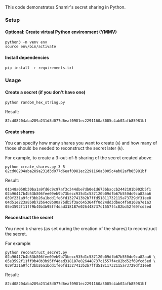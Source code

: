 This code demonstrates Shamir's secret sharing in Python.

### Setup

#### Optional: Create virtual Python environment (YMMV)
```
python3 -m venv env
source env/bin/activate
```

#### Install dependencies
```
pip install -r requirements.txt
```

### Usage

#### Create a secret (if you don't have one)
```
python random_hex_string.py
```
Result:
```
82cd08204aba289a231d3d077d6eaf0981ec2291160a3005c4ab02afb85981bf
```

#### Create shares
You can specify how many shares you want to create (`n`) and how many of those should be needed to
reconstruct the secret later (`k`).

For example, to create a 3-out-of-5 sharing of the secret created above:
```
python create_shares.py 3 5 82cd08204aba289a231d3d077d6eaf0981ec2291160a3005c4ab02afb85981bf
```
Result:
```
01b48a050b30ba1a9fd6c9c97af3c344dbe7db0e1d673bbaccb2442101b902b5f1
02a96417b4b53b806fee09eb9b73becc935d1c537120b09dfb67b550dc9ca82aa6
039f231a9fcf3bb26a1bdd1fe6fd1327413b2b7ffd51811732115a73729df31ee8
04d51e223a859b72b64c8b00a75db5f3ac645364ff0d24dd3dbec4f68168a7e1a3
05e3592f11ff9b40b3b95ff4dad318187e026448737c1557f4c82bd52f69fcd5ed
```

#### Reconstruct the secret
You need `k` shares (as set during the creation of the shares) to reconstruct the secret.

For example:
```
python reconstruct_secret.py 02a96417b4b53b806fee09eb9b73becc935d1c537120b09dfb67b550dc9ca82aa6 \
05e3592f11ff9b40b3b95ff4dad318187e026448737c1557f4c82bd52f69fcd5ed \
039f231a9fcf3bb26a1bdd1fe6fd1327413b2b7ffd51811732115a73729df31ee8
```
Result:
```
82cd08204aba289a231d3d077d6eaf0981ec2291160a3005c4ab02afb85981bf
```

